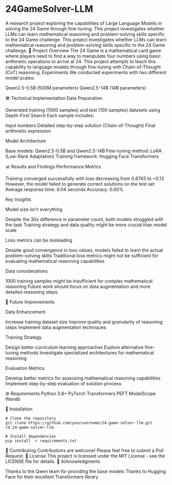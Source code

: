 # 24GameSolver-LLM
A research project exploring the capabilities of Large Language Models in solving the 24 Game through fine-tuning. This project investigates whether LLMs can learn mathematical reasoning and problem-solving skills specific to the 24 Game challenge. This project investigates whether LLMs can learn mathematical reasoning and problem-solving skills specific to the 24 Game challenge.
🎯 Project Overview
The 24 Game is a mathematical card game where players need to find a way to manipulate four numbers using basic arithmetic operations to arrive at 24. This project attempts to teach this capability to language models through fine-tuning with Chain-of-Thought (CoT) reasoning.
Experiments
We conducted experiments with two different model scales:

Qwen2.5-0.5B (500M parameters)
Qwen2.5-14B (14B parameters)

🛠 Technical Implementation
Data Preparation

Generated training (1000 samples) and test (100 samples) datasets using Depth-First Search
Each sample includes:

Input numbers
Detailed step-by-step solution (Chain-of-Thought)
Final arithmetic expression



Model Architecture

Base models: Qwen2.5-0.5B and Qwen2.5-14B
Fine-tuning method: LoRA (Low-Rank Adaptation)
Training framework: Hugging Face Transformers

📊 Results and Findings
Performance Metrics

Training converged successfully with loss decreasing from 0.6745 to ~0.13
However, the model failed to generate correct solutions on the test set
Average response time: 6.04 seconds
Accuracy: 0.00%

Key Insights

Model size isn't everything

Despite the 30x difference in parameter count, both models struggled with the task
Training strategy and data quality might be more crucial than model scale


Loss metrics can be misleading

Despite good convergence in loss values, models failed to learn the actual problem-solving skills
Traditional loss metrics might not be sufficient for evaluating mathematical reasoning capabilities


Data considerations

1000 training samples might be insufficient for complex mathematical reasoning
Future work should focus on data augmentation and more detailed reasoning steps



🚀 Future Improvements

Data Enhancement

Increase training dataset size
Improve quality and granularity of reasoning steps
Implement data augmentation techniques


Training Strategy

Design better curriculum learning approaches
Explore alternative fine-tuning methods
Investigate specialized architectures for mathematical reasoning


Evaluation Metrics

Develop better metrics for assessing mathematical reasoning capabilities
Implement step-by-step evaluation of solution process


⚙️ Requirements
Python 3.8+
PyTorch
Transformers
PEFT
ModelScope
Wandb

📝 Installation
```
# Clone the repository
git clone https://github.com/yourusername/24-game-solver-llm.git
cd 24-game-solver-llm

# Install dependencies
pip install -r requirements.txt
```
🤝 Contributing
Contributions are welcome! Please feel free to submit a Pull Request.
📄 License
This project is licensed under the MIT License - see the LICENSE file for details.
🙏 Acknowledgments

Thanks to the Qwen team for providing the base models
Thanks to Hugging Face for their excellent Transformers library
